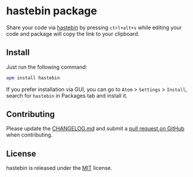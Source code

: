 # hastebin package

Share your code via [hastebin](https://hastebin.com/) by pressing `ctrl+alt+s` while editing your code and package will copy the link to your clipboard.

## Install

Just run the following command:
```bash
apm install hastebin
```

If you prefer installation via GUI, you can go to `Atom` > `Settings` > `Install`, search for `hastebin` in Packages tab and install it.

## Contributing
Please update the [CHANGELOG.md](https://github.com/thiranger/atom-hastebin/blob/master/CHANGELOG.md) and submit a [pull request on GitHub](https://help.github.com/articles/using-pull-requests) when contributing.

## License
hastebin is released under the [MIT](https://github.com/thiranger/atom-hastebin/blob/master/LICENSE.md) license.
